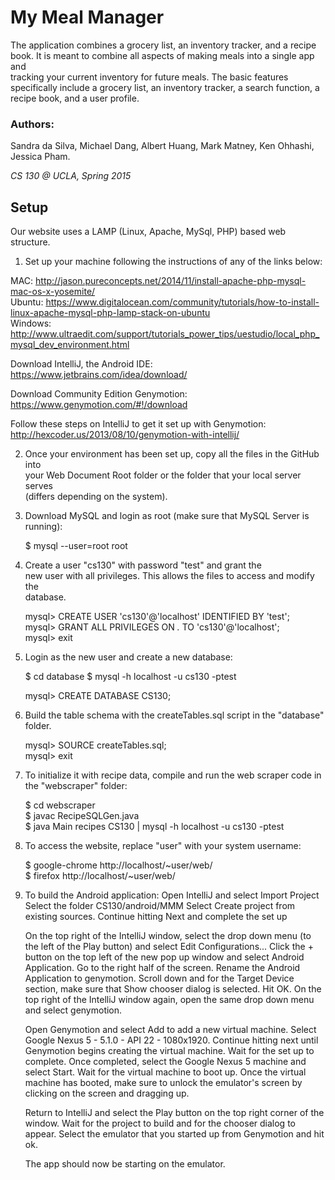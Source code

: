 # My Meal Manager  
  
The application combines a grocery list, an inventory tracker, and a recipe  
book. It is meant to combine all aspects of making meals into a single app and  
tracking your current inventory for future meals. The basic features  
specifically include a grocery list, an inventory tracker, a search function, a  
recipe book, and a user profile.  
  
### Authors:  
Sandra da Silva, Michael Dang, Albert Huang, Mark Matney, Ken Ohhashi, Jessica Pham.
  
_CS 130 @ UCLA, Spring 2015_
  
## Setup  
  
Our website uses a LAMP (Linux, Apache, MySql, PHP) based web structure.  
    
1) Set up your machine following the instructions of any of the links below:   
  
MAC: http://jason.pureconcepts.net/2014/11/install-apache-php-mysql-mac-os-x-yosemite/   
Ubuntu: https://www.digitalocean.com/community/tutorials/how-to-install-linux-apache-mysql-php-lamp-stack-on-ubuntu   
Windows: http://www.ultraedit.com/support/tutorials_power_tips/uestudio/local_php_mysql_dev_environment.html

Download IntelliJ, the Android IDE:
    https://www.jetbrains.com/idea/download/

Download Community Edition Genymotion:
    https://www.genymotion.com/#!/download

Follow these steps on IntelliJ to get it set up with Genymotion:
    http://hexcoder.us/2013/08/10/genymotion-with-intellij/
  
2) Once your environment has been set up, copy all the files in the GitHub into   
your Web Document Root folder or the folder that your local server serves   
(differs depending on the system).  
  
3) Download MySQL and login as root (make sure that MySQL Server is running):  
  
    $ mysql --user=root root  
  
4) Create a user "cs130" with password "test" and grant the  
new user with all privileges. This allows the files to access and modify the   
database.  
  
    mysql> CREATE USER 'cs130'@'localhost' IDENTIFIED BY 'test';  
    mysql> GRANT ALL PRIVILEGES ON *.* TO 'cs130'@'localhost';  
    mysql> exit  
  
5) Login as the new user and create a new database:  
  
    $ cd database
    $ mysql -h localhost -u cs130 -ptest  

    mysql> CREATE DATABASE CS130;  
  
6) Build the table schema with the createTables.sql script in the "database"   
folder.  
  
    mysql> SOURCE createTables.sql;  
    mysql> exit  
  
7) To initialize it with recipe data, compile and run the web scraper code in   
the "webscraper" folder:  
  
    $ cd webscraper  
    $ javac RecipeSQLGen.java  
    $ java Main recipes CS130 | mysql -h localhost -u cs130 -ptest  
  
8) To access the website, replace "user" with your system username:  
  
    $ google-chrome http://localhost/~user/web/   
    $ firefox http://localhost/~user/web/  
  
9) To build the Android application:
    Open IntelliJ and select Import Project
    Select the folder CS130/android/MMM
    Select Create project from existing sources.
    Continue hitting Next and complete the set up

    On the top right of the IntelliJ window, select the drop down menu (to the left of the Play button) and select Edit Configurations...
    Click the + button on the top left of the new pop up window and select Android Application.
    Go to the right half of the screen.
    Rename the Android Application to genymotion.
    Scroll down and for the Target Device section, make sure that Show chooser dialog is selected.
    Hit OK.
    On the top right of the IntelliJ window again, open the same drop down menu and select genymotion.

    Open Genymotion and select Add to add a new virtual machine.
    Select Google Nexus 5 - 5.1.0 - API 22 - 1080x1920.
    Continue hitting next until Genymotion begins creating the virtual machine.
    Wait for the set up to complete.
    Once completed, select the Google Nexus 5 machine and select Start.
    Wait for the virtual machine to boot up.
    Once the virtual machine has booted, make sure to unlock the emulator's screen by clicking on the screen and dragging up.

    Return to IntelliJ and select the Play button on the top right corner of the window.
    Wait for the project to build and for the chooser dialog to appear.
    Select the emulator that you started up from Genymotion and hit ok.

    The app should now be starting on the emulator.

    
